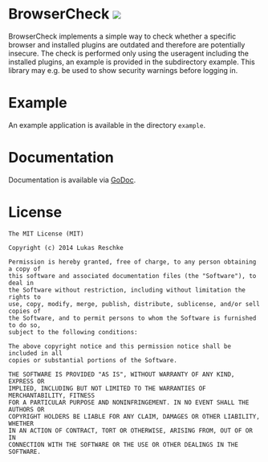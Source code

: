BrowserCheck [![](https://api.travis-ci.org/LukasReschke/BrowserCheck.png)](https://travis-ci.org/LukasReschke/BrowserCheck/)
============
BrowserCheck implements a simple way to check whether a specific browser and installed plugins are outdated and therefore are potentially insecure.
The check is performed only using the useragent including the installed plugins, an example is provided in the subdirectory example. 
This library may e.g. be used to show security warnings before logging in.

Example
=======
An example application is available in the directory `example`.

Documentation
=============
Documentation is available via [GoDoc](http://godoc.org/github.com/LukasReschke/BrowserCheck).

License
=======
```
The MIT License (MIT)

Copyright (c) 2014 Lukas Reschke

Permission is hereby granted, free of charge, to any person obtaining a copy of
this software and associated documentation files (the "Software"), to deal in
the Software without restriction, including without limitation the rights to
use, copy, modify, merge, publish, distribute, sublicense, and/or sell copies of
the Software, and to permit persons to whom the Software is furnished to do so,
subject to the following conditions:

The above copyright notice and this permission notice shall be included in all
copies or substantial portions of the Software.

THE SOFTWARE IS PROVIDED "AS IS", WITHOUT WARRANTY OF ANY KIND, EXPRESS OR
IMPLIED, INCLUDING BUT NOT LIMITED TO THE WARRANTIES OF MERCHANTABILITY, FITNESS
FOR A PARTICULAR PURPOSE AND NONINFRINGEMENT. IN NO EVENT SHALL THE AUTHORS OR
COPYRIGHT HOLDERS BE LIABLE FOR ANY CLAIM, DAMAGES OR OTHER LIABILITY, WHETHER
IN AN ACTION OF CONTRACT, TORT OR OTHERWISE, ARISING FROM, OUT OF OR IN
CONNECTION WITH THE SOFTWARE OR THE USE OR OTHER DEALINGS IN THE SOFTWARE.
```
